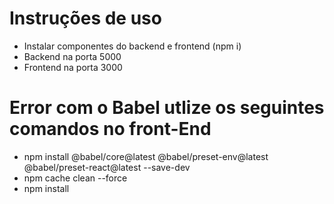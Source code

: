 # Instruções de uso

- Instalar componentes do backend e frontend (npm i)
- Backend na porta 5000
- Frontend na porta 3000

# Error com o Babel utlize os seguintes comandos no front-End

- npm install @babel/core@latest @babel/preset-env@latest @babel/preset-react@latest --save-dev
- npm cache clean --force
- npm install
